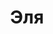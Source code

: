 ---
title: "Эля"
description: "Роскошная девушка, которая знает, как доставить мужчине удовольствие. У меня идеальная фигура, большая, упругая грудь, поэтому я восхитительно выгляжу в купальнике. Больше всего люблю отдыхать у моря, загорать, нежиться на пляже с красивым мужчиной. Вечерами нравится гулять по набережной или ужинать в ресторане с интересным спутников. Предоставляю услуги Vip эскорта, сопровождаю мужчин на деловых и развлекательных мероприятиях, умею поддержать светскую беседу. Простая и приятная в общении.
 

Если вам нужны самые элитные эскортницы, выбирайте мою анкету, чтобы менеджер организовал нам приятное свидание."
Price: "От 1000$"
height: "178"
weight: "48"
age: "20"
folder: elia
bustSize: "1"
hairColor: "brunet"
visa: "usa"
mainImage: 1.webp
images:
  - 2.webp
  - 3.webp
---
